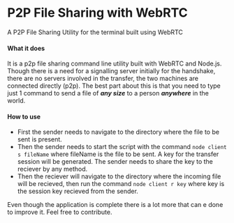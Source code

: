 # P2P File Sharing with WebRTC

A P2P File Sharing Utility for the terminal built using WebRTC

#### What it does
It is a p2p file sharing command line utility built with WebRTC and Node.js. Though there is a need for a signalling server initially for the handshake, there are no servers involved in the transfer, the two machines are connected directly (p2p).
The best part about this is that you need to type just 1 command to send a file of ***any size*** to a person ***anywhere*** in the world. 

#### How to use
* First the sender needs to navigate to the directory where the file to be sent is present.
* Then the sender needs to start the script with the command ```node client s fileName``` where fileName is the file to be sent. A key for the transfer session will be generated. The sender needs to share the key to the reciever by any method.
* Then the reciever will navigate to the directory where the incoming file will be recieved, then run the command ```node client r key``` where key is the session key recieved from the sender.


Even though the application is complete there is a lot more that can e done to improve it. Feel free to contribute.

    
